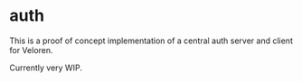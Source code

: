 # auth

This is a proof of concept implementation of a central auth server and client for Veloren.

Currently very WIP.

